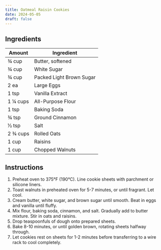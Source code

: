 ```yaml
---
title: Oatmeal Raisin Cookies
date: 2024-05-05
draft: false
---
```


## Ingredients

| Amount     | Ingredient               |
|------------|--------------------------|
| 3⁄4 cup    | Butter, softened         |
| 3⁄4 cup    | White Sugar              |
| 3⁄4 cup    | Packed Light Brown Sugar |
| 2 ea       | Large Eggs               |
| 1 tsp      | Vanilla Extract          |
| 1 1⁄4 cups | All-Purpose Flour        |
| 1 tsp      | Baking Soda              |
| 3⁄4 tsp    | Ground Cinnamon          |
| 1⁄2 tsp    | Salt                     |
| 2 3⁄4 cups | Rolled Oats              |
| 1 cup      | Raisins                  |
| 1 cup      | Chopped Walnuts          |

## Instructions

1. Preheat oven to 375°F (190°C). Line cookie sheets with parchment or silicone liners.
2. Toast walnuts in preheated oven for 5-7 minutes, or until fragrant. Let cool.
3. Cream butter, white sugar, and brown sugar until smooth. Beat in eggs and vanilla until fluffy.
4. Mix flour, baking soda, cinnamon, and salt. Gradually add to butter mixture. Stir in oats and raisins.
5. Drop teaspoonfuls of dough onto prepared sheets.
6. Bake 8-10 minutes, or until golden brown, rotating sheets halfway through.
7. Let cookies rest on sheets for 1-2 minutes before transferring to a wire rack to cool completely.
